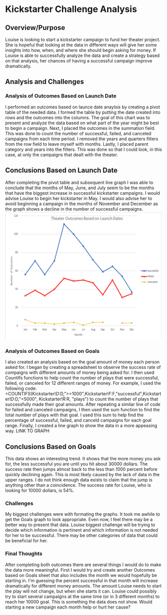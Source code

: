 # Kickstarter Challenge Analysis

## Overview/Purpose

Louise is looking to start a kickstarter campaign to fund her theater project.  She is hopeful that looking at the data in different ways will give her some insights into how, when, and where she should begin asking for money.  If Louise is able to successfully analyze the data and create a strategy based on that analysis, 
her chances of having a successful campaign improve dramatically.

## Analysis and Challenges

### Analysis of Outcomes Based on Launch Date
I performed an outcomes based on launce date anaylsis by creating a pivot table of the needed data.  I formed the table by putting the date created into rows and the outcomes into the columns.  The goal of this chart was to present and analyze the data based on what part of the year might be best to begin a campaign. Next, I placed the outcomes in the summation field.  This was done to count the number of successful, failed, and canceled campaigns from each time period.  I removed the years and quarters filters from the row field to leave myself with months.  Lastly, I placed parent category and years into the filters.  This was done so that I could look, in this case, at only the campaigns that dealt with the theater.

## Conclusions Based on Launch Date
After completing the pivot table and subsequent line graph I was able to conclude that the months of May, June, and July seem to be the months that have the biggest increase in successful kickstarter campaigns.  I would advise Louise to begin her kickstarter in May.  I would also advise her to avoid beginning a campaign in the months of November and December as the graph shows a decline in the number of successful campaigns.
![Theater_Outcomes_vs_Launch](Theater_Outcomes_vs_Launch.png)


### Analysis of Outcomes Based on Goals
I also created an analysis based on the goal amount of money each person asked for.  I began by creating a spreadsheet to observe the success rate of compaigns with different amounts of money being asked for.  I then used CountIfs functions to help count the number of plays that were successful, failed, or canceled for 12 different ranges of money.  For example, I used the following code: =COUNTIFS(Kickstarter!$D:$D,">=1000",Kickstarter!$F:$F,"successful",Kickstarter!$D:$D,"<5000", Kickstarter!$R:$R, "plays") to count the number of plays that successfully made their goal amounts.  After repeating a similar line of code for failed and canceled campaigns, I then used the sum function to find the total number of plays with that goal.  I used this sum to help find the percentage of successful, failed, and canceld campaigns for each goal range.  Finally, I created a line graph to show the data in a more appeasing way.
LINK TO GRAPH

## Conclusions Based on Goals
This data shows an interesting trend.  It shows that the more money you ask for, the less successful you are until you hit about 30000 dollars.  The success rate then jumps almost back to the less than 1000 percent before quickly declining again.  This is most likely caused by the lack of data in the upper ranges.  I do not think enough data exists to claim that the jump is anything other than a coincidence.  The success rate for Louise, who is looking for 10000 dollars, is 54%.  


### Challenges
My biggest challenges were with formating the graphs.  It took me awhile to get the Goals graph to look appropriate.  Even now, I feel there may be a better way to present that data. Louise biggest challenge will be trying to decide which information is pertinent and which information is not needed for her to be successful.  There may be other categories of data that could be beneficial for her.

### Final Thoughts
After completing both outcomes there are several things I would do to make the data more meaningful.  First I would try and create another Outcomes based on Goals sheet that also includes the month we would hopefully be starting in.  I'm guessing the percent successful in that month will increase dramatically for different money amounts.  The amount Louise needs to start  the play will not change, but when she starts it can.  Louise could possibly try to start several campaigns at the same time (or in 3 different months) to reach her 10000 goal.  This is something the data does not show.  Would starting a new campaign each month help or hurt her cause?
